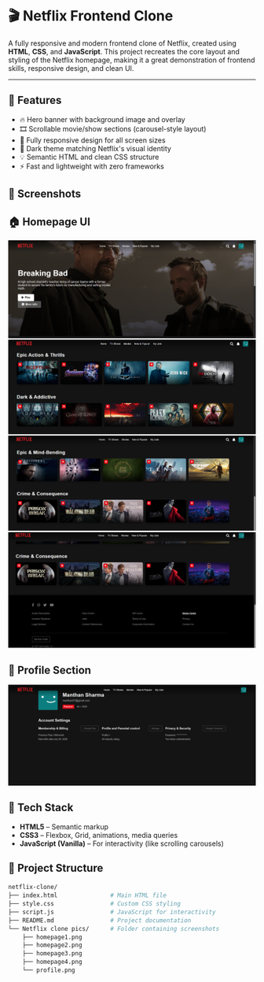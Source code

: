 # 🎬 Netflix Frontend Clone

A fully responsive and modern frontend clone of Netflix, created using **HTML**, **CSS**, and **JavaScript**. This project recreates the core layout and styling of the Netflix homepage, making it a great demonstration of frontend skills, responsive design, and clean UI.

---

## 🚀 Features

- 🔥 Hero banner with background image and overlay
- 🎞️ Scrollable movie/show sections (carousel-style layout)
- 📱 Fully responsive design for all screen sizes
- 🎨 Dark theme matching Netflix's visual identity
- 💡 Semantic HTML and clean CSS structure
- ⚡ Fast and lightweight with zero frameworks

## 📸 Screenshots

## 🏠 Homepage UI
![Homepage Screenshot 1](./Netflix%20clone%20pics/Screenshot%202025-07-27%20001705.png)  
![Homepage Screenshot 2](./Netflix%20clone%20pics/Screenshot%202025-07-27%20001722.png)  
![Homepage Screenshot 3](./Netflix%20clone%20pics/Screenshot%202025-07-27%20001733.png)  
![Homepage Screenshot 4](./Netflix%20clone%20pics/Screenshot%202025-07-27%20001748.png)  

## 👤 Profile Section
![Profile Screenshot](./Netflix%20clone%20pics/Screenshot%202025-07-27%20001805.png)


## 🔧 Tech Stack

- **HTML5** – Semantic markup
- **CSS3** – Flexbox, Grid, animations, media queries
- **JavaScript (Vanilla)** – For interactivity (like scrolling carousels)

## 📁 Project Structure

```bash
netflix-clone/
├── index.html               # Main HTML file
├── style.css                # Custom CSS styling
├── script.js                # JavaScript for interactivity
├── README.md                # Project documentation
└── Netflix clone pics/      # Folder containing screenshots
    ├── homepage1.png
    ├── homepage2.png
    ├── homepage3.png
    ├── homepage4.png
    └── profile.png

